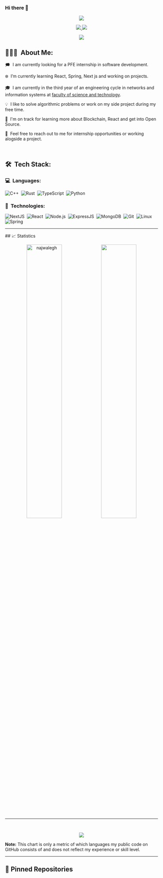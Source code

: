 ### Hi there 👋
<p align="center">
<a href="https://github.com/najwalegh/github-stats-card" alt="github-stats-card"><img src="https://kasroudra-stats-card.onrender.com/user?user=najwalegh&layout=compact&theme=light"/></a>
</p>
<!--
**najwalegh/najwalegh** is a ✨ _special_ ✨ repository because its `README.md` (this file) appears on your GitHub profile.

Here are some ideas to get you started:

- 🔭 I’m currently working on ...
- 🌱 I’m currently learning ...
- 👯 I’m looking to collaborate on ...
- 🤔 I’m looking for help with ...
- 💬 Ask me about ...
- 📫 How to reach me: ...
- 😄 Pronouns: ...
- ⚡ Fun fact: ...
-->

<!-- <p align="center">
	<img src="pics/header.png">
</p> -->

<p align="center">
	<a href="https://www.linkedin.com/in/najwa-leghris-673535222/">
		<img src="https://img.shields.io/badge/LinkedIn-0077B5?style=for-the-badge&logo=linkedin&logoColor=white" />
	</a>
<!--   <a href="https://gitlab.gnome.org/amankrx/">
		<img src="https://img.shields.io/badge/GitLab-330F63?style=for-the-badge&logo=gitlab&logoColor=white" />
	</a> -->
	<a href="mailto:n.leghris2@gmail.com">
		<img src="https://img.shields.io/badge/Gmail-D14836?style=for-the-badge&logo=gmail&logoColor=white" />
	</a>
</p>

<p align="center">
	<img src="https://komarev.com/ghpvc/?username=najwalegh&color=blueviolet&style=flat-square&label=Profile+Views" />
</p>

## 👨🏻‍💻 &nbsp;About Me:

<p>🗯️ &nbsp;I am currently looking for a PFE internship in software development.</p>
<p>❄️ &nbsp;I’m currently learning React, Spring, Next js and working on projects.</p>
<p>🎓 &nbsp;I am currently in the third year of an engineering cycle in networks and information systems at <a href = "http://www.fstg-marrakech.ac.ma/FST/">faculty of science and technology</a>.</p>
<!-- <p>🔭 &nbsp;I’ve previously worked as a Google Summer of Code Intern at <a href="https://www.gnome.org/">GNOME Organization</a> and as a Backend Developer for Nametrade.</p> -->
<p>💡 &nbsp;I like to solve algorithmic problems or work on my side project during my free time.</p>
<p>🌱 &nbsp;I'm on track for learning more about Blockchain, React and get into Open Source.</p>
<p>💬 &nbsp;Feel free to reach out to me for internship opportunities or working alogside a project.</p>
<!-- <p>🧩 &nbsp;Please have a look at my <a href="https://drive.google.com/file/d/1kf_H6cOm7AcuRvEcbExztr9ie5qTGeiL/view?usp=sharing">Résumé</a> for more details about me.</p> -->

<br />

## 🛠 &nbsp;Tech Stack:

### 💻 &nbsp;Languages:

![C++](https://img.shields.io/badge/-C++-05122A?style=flat&logo=C%2B%2B&logoColor=00599C)&nbsp;
![Rust](https://img.shields.io/badge/-Rust-05122A?style=flat&logo=rust)&nbsp;
![TypeScript](https://img.shields.io/badge/-TypeScript-05122A?style=flat&logo=typescript)&nbsp;
![Python](https://img.shields.io/badge/-Python-05122A?style=flat&logo=python)&nbsp;

### 🚀 &nbsp;Technologies:

![NextJS](https://img.shields.io/badge/-NextJS-05122A?style=flat&logo=next.js)&nbsp;
![React](https://img.shields.io/badge/-React-05122A?style=flat&logo=react)&nbsp;
![Node.js](https://img.shields.io/badge/-Node.js-05122A?style=flat&logo=node.js)&nbsp;
![ExpressJS](https://img.shields.io/badge/-ExpressJS-05122A?style=flat&logo=express)&nbsp;
![MongoDB](https://img.shields.io/badge/-MongoDB-05122A?style=flat&logo=mongodb)&nbsp;
![Git](https://img.shields.io/badge/-Git-05122A?style=flat&logo=git)&nbsp;
![Linux](https://img.shields.io/badge/-Linux-05122A?style=flat&logo=linux)&nbsp;
![Spring](https://img.shields.io/badge/-Spring-05122A?style=flat&logo=spring)&nbsp;

<hr />
<!-- ![PostgreSQL](https://img.shields.io/badge/-PostgreSQL-05122A?style=flat&logo=postgresql)&nbsp; -->
## 📈 Statistics

<br/>
<p align="center">
  <img width="48%" src="https://github-readme-stats.vercel.app/api?username=najwalegh&count_private=true&theme=dark&show_icons=true" alt="najwalegh" />
  <img width="48%" src="https://github-readme-streak-stats.herokuapp.com/?user=najwalegh&hide_border=true&theme=dark&show_icons=true" />
</p>
<hr />
<br/>
<p align="center">
<a href="https://github.com/najwalegh/github-stats-card" alt="github-stats-card"><img src="https://kasroudra-stats-card.onrender.com/lang?user=najwalegh&layout=compact&&type=donut&theme=dark&show_icons=true"/></a>
</p>
<b align="center" >Note:</b> This chart is only a metric of which languages my public code on GitHub consists of and does not reflect my experience or skill level.

<!-- <p align="center">
<img width="60%" src="https://github-readme-stats.vercel.app/api/wakatime?username=amankr1619&theme=dark&show_icons=true" alt="amankr1619" />
</p>
 -->
<hr />

## 📕 Pinned Repositories

<!-- <p align="center">
	<a href="https://github.com/amankrx/Health">
		<img align="center" src="https://github-readme-stats.vercel.app/api/pin/?username=amankrx&repo=Health&hide_border=true&theme=dark&show_icons=true" />
	</a>
	<a href="https://github.com/amankrx/portfolio">
		<img align="center" src="https://github-readme-stats.vercel.app/api/pin/?username=amankrx&repo=portfolio&hide_border=true&theme=dark&show_icons=true" />
	</a>
	<a href="https://github.com/amankrx/amankrx">
		<img align="center" src="https://github-readme-stats.vercel.app/api/pin/?username=amankrx&repo=amankrx&hide_border=true&theme=dark&show_icons=true" />
	</a>
	<a href="https://github.com/amankrx/Healthsy">
		<img align="center" src="https://github-readme-stats.vercel.app/api/pin/?username=amankrx&repo=Healthsy&hide_border=true&theme=dark&show_icons=true" />
	</a>
</p> -->
